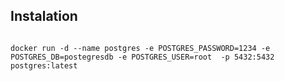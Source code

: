 ## Instalation 

```

docker run -d --name postgres -e POSTGRES_PASSWORD=1234 -e POSTGRES_DB=postegresdb -e POSTGRES_USER=root  -p 5432:5432 postgres:latest

```

